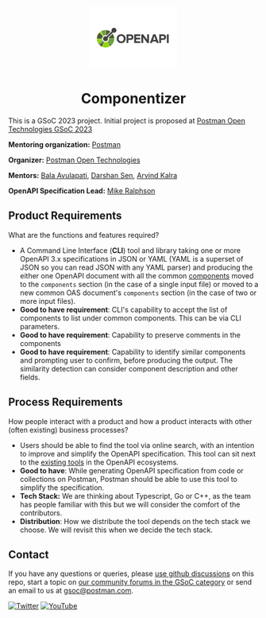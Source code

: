 <div align='center'>
  <img src='OpenAPI_Specification_Logo_Pantone.png' width='35%' title='OpenAPI Logo'/>
  <h1>Componentizer</h1>
</div>

  This is a GSoC 2023 project. Initial project is proposed at [Postman Open Technologies GSoC 2023](https://github.com/postman-open-technologies/gsoc-2023/issues/9)
  
**Mentoring organization:** [Postman](https://www.postman.com)

**Organizer:** [Postman Open Technologies](https://github.com/postman-open-technologies)

**Mentors:** [Bala Avulapati](https://github.com/bavulapati), [Darshan Sen](https://github.com/RaisinTen), [Arvind Kalra](https://github.com/arvindkalra08)

**OpenAPI Specification Lead:** [Mike Ralphson](https://github.com/MikeRalphson)

## Product Requirements
  What are the functions and features required?
- A Command Line Interface (**CLI**) tool and library taking one or more OpenAPI 3.x specifications in JSON or YAML (YAML is a superset of JSON so you can read JSON with any YAML parser) and producing the either one OpenAPI document with all the common [components](https://oai.github.io/Documentation/specification/components.html) moved to the `components` section (in the case of a single input file) or moved to a new common OAS document's `components` section (in the case of two or more input files).
- **Good to have requirement**: CLI's capability to accept the list of components to list under common components. This can be via CLI parameters.
- **Good to have requirement**: Capability to preserve comments in the components
- **Good to have requirement**: Capability to identify similar components and prompting user to confirm, before producing the output. The similarity detection can consider component description and other fields.

## Process Requirements
  How people interact with a product and how a product interacts with other (often existing) business processes?
- Users should be able to find the tool via online search, with an intention to improve and simplify the OpenAPI specification. This tool can sit next to the [existing tools](https://tools.openapis.org/) in the OpenAPI ecosystems.
- **Good to have**: While generating OpenAPI specification from code or collections on Postman, Postman should be able to use this tool to simplify the specification.
- **Tech Stack:** We are thinking about Typescript, Go or C++, as the team has people familiar with this but we will consider the comfort of the contributors.
- **Distribution**: How we distribute the tool depends on the tech stack we choose. We will revisit this when we decide the tech stack.

## Contact

If you have any questions or queries, please [use github discussions](https://github.com/postman-open-technologies/openapi-componentizer/discussions) on this repo, start a topic on [our community forums in the GSoC category](https://community.postman.com/c/open-technology/gsoc/42) or send an email to us at gsoc@postman.com.

[![Twitter](https://img.shields.io/badge/Twitter-%40getpostman-orange?logo=twitter&logoColor=white)](https://twitter.com/getpostman) [![YouTube](https://img.shields.io/badge/YouTube-%40postman-orange?logo=youtube)](https://www.youtube.com/c/postman)
